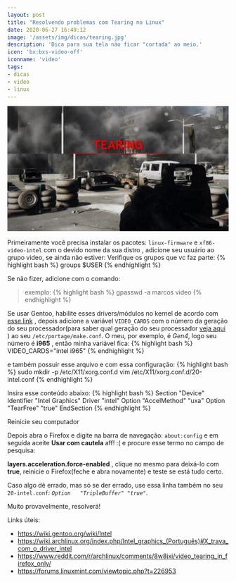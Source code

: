```yaml
---
layout: post
title: "Resolvendo problemas com Tearing no Linux"
date: 2020-06-27 16:49:12
image: '/assets/img/dicas/tearing.jpg'
description: 'Dica para sua tela não ficar "cortada" ao meio.'
icon: 'bx:bxs-video-off'
iconname: 'video'
tags:
- dicas
- video
- linux
---
```


![Imagem Exemplo de Tearing](/assets/img/dicas/tearing.jpg)


Primeiramente você precisa instalar os pacotes: `linux-firmware` e `xf86-video-intel` com o devido nome da sua distro , adicione seu usuário ao grupo video, se ainda não estiver:
Verifique os grupos que vc faz parte:
{% highlight bash %}
groups $USER
{% endhighlight %}

Se não fizer, adicione com o comando:
> exemplo:
{% highlight bash %}
gpasswd -a marcos video
{% endhighlight %}

Se usar Gentoo, habilite esses drivers/módulos no kernel de acordo com [esse link](https://wiki.gentoo.org/wiki/Intel#Firmware) , depois adicione a variável `VIDEO_CARDS` com o número da geração do seu processador(para saber qual geração do seu processador [veja aqui](https://wiki.gentoo.org/wiki/Intel#Feature_support) ) ao seu `/etc/portage/make.conf`. O meu, por exemplo, é *Gen4*, logo seu número é **i965** , então minha variável fica:
{% highlight bash %}
VIDEO_CARDS="intel i965"
{% endhighlight %}

e também possuir esse arquivo e com essa configuração:
{% highlight bash %}
sudo mkdir -p /etc/X11/xorg.conf.d
vim /etc/X11/xorg.conf.d/20-intel.conf
{% endhighlight %}

Insira esse conteúdo abaixo:
{% highlight bash %}
Section "Device"
    Identifier  "Intel Graphics"
    Driver      "intel"
    Option      "AccelMethod"    "uxa"
    Option     	"TearFree" 	"true" 
EndSection
{% endhighlight %}

Reinicie seu computador

Depois abra o Firefox e digite na barra de navegação: `about:config` e em seguida aceite **Usar com cautela** aff! :( e procure esse termo no campo de pesquisa:

**layers.acceleration.force-enabled** , clique no mesmo para deixá-lo com **true**, reinicie o Firefox(feche e abra novamente) e teste se está tudo certo.

Caso algo dê errado, mas só se der errado, use essa linha também no seu `20-intel.conf`: *`Option  	"TripleBuffer" "true"`*. 

Muito provavelmente, resolverá!

Links úteis:
+ https://wiki.gentoo.org/wiki/Intel
+ https://wiki.archlinux.org/index.php/Intel_graphics_(Português)#X_trava_com_o_driver_intel
+ https://www.reddit.com/r/archlinux/comments/8w8jxi/video_tearing_in_firefox_only/
+ https://forums.linuxmint.com/viewtopic.php?t=226953



